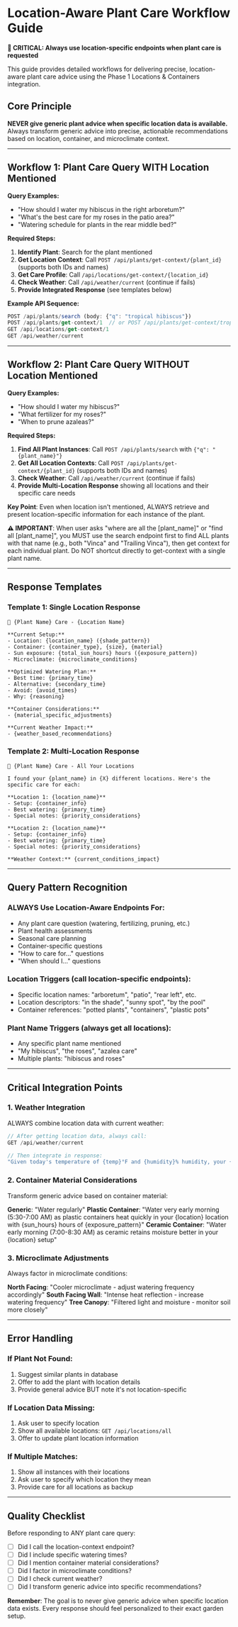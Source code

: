 # Location-Aware Plant Care Workflow Guide

**📍 CRITICAL: Always use location-specific endpoints when plant care is requested**

This guide provides detailed workflows for delivering precise, location-aware plant care advice using the Phase 1 Locations & Containers integration.

## Core Principle

**NEVER give generic plant advice when specific location data is available.** Always transform generic advice into precise, actionable recommendations based on location, container, and microclimate context.

---

## Workflow 1: Plant Care Query WITH Location Mentioned

**Query Examples:**
- "How should I water my hibiscus in the right arboretum?"
- "What's the best care for my roses in the patio area?"
- "Watering schedule for plants in the rear middle bed?"

**Required Steps:**
1. **Identify Plant**: Search for the plant mentioned
2. **Get Location Context**: Call `POST /api/plants/get-context/{plant_id}` (supports both IDs and names)
3. **Get Care Profile**: Call `/api/locations/get-context/{location_id}` 
4. **Check Weather**: Call `/api/weather/current` (continue if fails)
5. **Provide Integrated Response** (see templates below)

**Example API Sequence:**
```javascript
POST /api/plants/search (body: {"q": "tropical hibiscus"})
POST /api/plants/get-context/1  // or POST /api/plants/get-context/tropical hibiscus
GET /api/locations/get-context/1
GET /api/weather/current
```

---

## Workflow 2: Plant Care Query WITHOUT Location Mentioned

**Query Examples:**
- "How should I water my hibiscus?"
- "What fertilizer for my roses?"
- "When to prune azaleas?"

**Required Steps:**
1. **Find All Plant Instances**: Call `POST /api/plants/search` with `{"q": "{plant_name}"}`
2. **Get All Location Contexts**: Call `POST /api/plants/get-context/{plant_id}` (supports both IDs and names)
3. **Check Weather**: Call `/api/weather/current` (continue if fails)
4. **Provide Multi-Location Response** showing all locations and their specific care needs

**Key Point**: Even when location isn't mentioned, ALWAYS retrieve and present location-specific information for each instance of the plant.

**⚠️ IMPORTANT**: When user asks "where are all the [plant_name]" or "find all [plant_name]", you MUST use the search endpoint first to find ALL plants with that name (e.g., both "Vinca" and "Trailing Vinca"), then get context for each individual plant. Do NOT shortcut directly to get-context with a single plant name.

---

## Response Templates

### Template 1: Single Location Response
```
🌺 {Plant Name} Care - {Location Name}

**Current Setup:**
- Location: {location_name} ({shade_pattern})
- Container: {container_type}, {size}, {material}
- Sun exposure: {total_sun_hours} hours ({exposure_pattern})
- Microclimate: {microclimate_conditions}

**Optimized Watering Plan:**
- Best time: {primary_time}
- Alternative: {secondary_time}
- Avoid: {avoid_times}
- Why: {reasoning}

**Container Considerations:**
- {material_specific_adjustments}

**Current Weather Impact:**
- {weather_based_recommendations}
```

### Template 2: Multi-Location Response
```
🌺 {Plant Name} Care - All Your Locations

I found your {plant_name} in {X} different locations. Here's the specific care for each:

**Location 1: {location_name}**
- Setup: {container_info}
- Best watering: {primary_time}
- Special notes: {priority_considerations}

**Location 2: {location_name}**
- Setup: {container_info}
- Best watering: {primary_time}
- Special notes: {priority_considerations}

**Weather Context:** {current_conditions_impact}
```

---

## Query Pattern Recognition

### ALWAYS Use Location-Aware Endpoints For:
- Any plant care question (watering, fertilizing, pruning, etc.)
- Plant health assessments
- Seasonal care planning
- Container-specific questions
- "How to care for..." questions
- "When should I..." questions

### Location Triggers (call location-specific endpoints):
- Specific location names: "arboretum", "patio", "rear left", etc.
- Location descriptors: "in the shade", "sunny spot", "by the pool"
- Container references: "potted plants", "containers", "plastic pots"

### Plant Name Triggers (always get all locations):
- Any specific plant name mentioned
- "My hibiscus", "the roses", "azalea care"
- Multiple plants: "hibiscus and roses"

---

## Critical Integration Points

### 1. Weather Integration
ALWAYS combine location data with current weather:
```javascript
// After getting location data, always call:
GET /api/weather/current

// Then integrate in response:
"Given today's temperature of {temp}°F and {humidity}% humidity, your {plant} in {location} should be watered {timing} because {location_specific_reasoning}"
```

### 2. Container Material Considerations
Transform generic advice based on container material:

**Generic**: "Water regularly"
**Plastic Container**: "Water very early morning (5:30-7:00 AM) as plastic containers heat quickly in your {location} location with {sun_hours} hours of {exposure_pattern}"
**Ceramic Container**: "Water early morning (7:00-8:30 AM) as ceramic retains moisture better in your {location} setup"

### 3. Microclimate Adjustments
Always factor in microclimate conditions:

**North Facing**: "Cooler microclimate - adjust watering frequency accordingly"
**South Facing Wall**: "Intense heat reflection - increase watering frequency"
**Tree Canopy**: "Filtered light and moisture - monitor soil more closely"

---

## Error Handling

### If Plant Not Found:
1. Suggest similar plants in database
2. Offer to add the plant with location details
3. Provide general advice BUT note it's not location-specific

### If Location Data Missing:
1. Ask user to specify location
2. Show all available locations: `GET /api/locations/all`
3. Offer to update plant location information

### If Multiple Matches:
1. Show all instances with their locations
2. Ask user to specify which location they mean
3. Provide care for all locations as backup

---

## Quality Checklist

Before responding to ANY plant care query:
- [ ] Did I call the location-context endpoint?
- [ ] Did I include specific watering times?
- [ ] Did I mention container material considerations?
- [ ] Did I factor in microclimate conditions?
- [ ] Did I check current weather?
- [ ] Did I transform generic advice into specific recommendations?

**Remember**: The goal is to never give generic advice when specific location data exists. Every response should feel personalized to their exact garden setup.